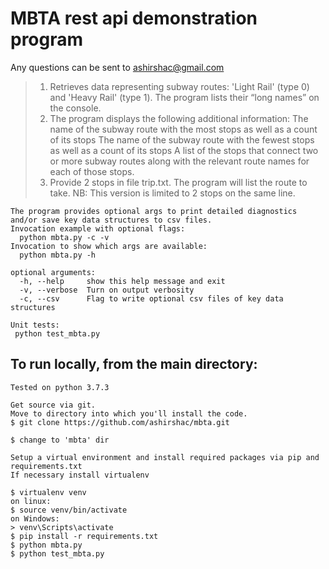 # MBTA rest api demonstration program

Any questions can be sent to ashirshac@gmail.com

> 1) Retrieves data representing subway routes: 'Light Rail' (type 0) and 'Heavy Rail' (type 1). 
The program lists their “long names” on the console.
> 2) The program displays the following additional information:
The name of the subway route with the most stops as well as a count of its stops 
The name of the subway route with the fewest stops as well as a count of its stops 
A list of the stops that connect two or more subway routes along with the relevant route names for each of those stops.
> 3) Provide 2 stops in file trip.txt. The program will list the route to take.
NB: This version is limited to 2 stops on the same line.
```
The program provides optional args to print detailed diagnostics and/or save key data structures to csv files. 
Invocation example with optional flags: 
  python mbta.py -c -v
Invocation to show which args are available: 
  python mbta.py -h   

optional arguments:
  -h, --help     show this help message and exit
  -v, --verbose  Turn on output verbosity
  -c, --csv      Flag to write optional csv files of key data structures
  
Unit tests:
 python test_mbta.py
```

## To run locally, from the main directory:
```
Tested on python 3.7.3

Get source via git.
Move to directory into which you'll install the code.
$ git clone https://github.com/ashirshac/mbta.git

$ change to 'mbta' dir

Setup a virtual environment and install required packages via pip and requirements.txt
If necessary install virtualenv

$ virtualenv venv
on linux:
$ source venv/bin/activate
on Windows:
> venv\Scripts\activate
$ pip install -r requirements.txt
$ python mbta.py
$ python test_mbta.py

